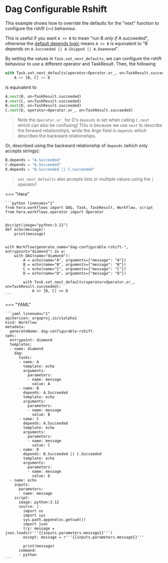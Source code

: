 # Dag Configurable Rshift



This example shows how to override the defaults for the "next" function to configure the rshift (`>>`) behaviour.

This is useful if you want `A >> B` to mean "run B _only if_ A succeeded", otherwise the
[default depends logic](https://argo-workflows.readthedocs.io/en/latest/enhanced-depends-logic/) means `A >> B` is
equivalent to "B depends on `A.Succeeded || A.Skipped || A.Daemoned`".

By setting the values in `Task.set_next_defaults`, we can configure the rshift behaviour to use a different operator
and TaskResult. Then, the following

```py
with Task.set_next_defaults(operator=Operator.or_, on=TaskResult.succeeded):
    A >> [B, C] >> D
```

is equivalent to

```py
A.next(B, on=TaskResult.succeeded)
A.next(C, on=TaskResult.succeeded)
B.next(D, on=TaskResult.succeeded)
C.next(D, operator=Operator.or_, on=TaskResult.succeeded)
```

> Note the `Operator.or_` for D's `depends` is set when calling `C.next` which can also be confusing! This is because we
> use `next` to describe the forward relationships, while the Argo field is `depends` which describes the backward
> relationships.

Or, described using the backward relationship of `depends` (which only accepts strings):
```py
B.depends = "A.Succeeded"
C.depends = "A.Succeeded"
D.depends = "B.Succeeded || C.Succeeded"
```

> `set_next_defaults` also accepts lists or multiple values using the `|` operator!


=== "Hera"

    ```python linenums="1"
    from hera.workflows import DAG, Task, TaskResult, Workflow, script
    from hera.workflows.operator import Operator


    @script(image="python:3.12")
    def echo(message):
        print(message)


    with Workflow(generate_name="dag-configurable-rshift-", entrypoint="diamond") as w:
        with DAG(name="diamond"):
            A = echo(name="A", arguments={"message": "A"})
            B = echo(name="B", arguments={"message": "B"})
            C = echo(name="C", arguments={"message": "C"})
            D = echo(name="D", arguments={"message": "D"})

            with Task.set_next_defaults(operator=Operator.or_, on=TaskResult.succeeded):
                A >> [B, C] >> D
    ```

=== "YAML"

    ```yaml linenums="1"
    apiVersion: argoproj.io/v1alpha1
    kind: Workflow
    metadata:
      generateName: dag-configurable-rshift-
    spec:
      entrypoint: diamond
      templates:
      - name: diamond
        dag:
          tasks:
          - name: A
            template: echo
            arguments:
              parameters:
              - name: message
                value: A
          - name: B
            depends: A.Succeeded
            template: echo
            arguments:
              parameters:
              - name: message
                value: B
          - name: C
            depends: A.Succeeded
            template: echo
            arguments:
              parameters:
              - name: message
                value: C
          - name: D
            depends: B.Succeeded || C.Succeeded
            template: echo
            arguments:
              parameters:
              - name: message
                value: D
      - name: echo
        inputs:
          parameters:
          - name: message
        script:
          image: python:3.12
          source: |-
            import os
            import sys
            sys.path.append(os.getcwd())
            import json
            try: message = json.loads(r'''{{inputs.parameters.message}}''')
            except: message = r'''{{inputs.parameters.message}}'''

            print(message)
          command:
          - python
    ```

